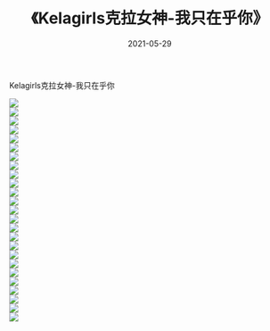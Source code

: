 ﻿---
layout: post
title:  《Kelagirls克拉女神-我只在乎你》
date:   2021-05-29
img: http://img.660000.xyz/Sharelink/网络美图/2021/Kelagirls克拉女神-我只在乎你/000.jpg
categories: [美女, 清纯, 唯美]
---

Kelagirls克拉女神-我只在乎你

  ![](http://img.660000.xyz/Sharelink/网络美图/2021/Kelagirls克拉女神-我只在乎你/001.jpg) <br> ![](http://img.660000.xyz/Sharelink/网络美图/2021/Kelagirls克拉女神-我只在乎你/002.jpg) <br> ![](http://img.660000.xyz/Sharelink/网络美图/2021/Kelagirls克拉女神-我只在乎你/003.jpg) <br> ![](http://img.660000.xyz/Sharelink/网络美图/2021/Kelagirls克拉女神-我只在乎你/004.jpg) <br> ![](http://img.660000.xyz/Sharelink/网络美图/2021/Kelagirls克拉女神-我只在乎你/005.jpg) <br> ![](http://img.660000.xyz/Sharelink/网络美图/2021/Kelagirls克拉女神-我只在乎你/006.jpg) <br> ![](http://img.660000.xyz/Sharelink/网络美图/2021/Kelagirls克拉女神-我只在乎你/007.jpg) <br> ![](http://img.660000.xyz/Sharelink/网络美图/2021/Kelagirls克拉女神-我只在乎你/008.jpg) <br> ![](http://img.660000.xyz/Sharelink/网络美图/2021/Kelagirls克拉女神-我只在乎你/009.jpg) <br> ![](http://img.660000.xyz/Sharelink/网络美图/2021/Kelagirls克拉女神-我只在乎你/010.jpg) <br> ![](http://img.660000.xyz/Sharelink/网络美图/2021/Kelagirls克拉女神-我只在乎你/011.jpg) <br> ![](http://img.660000.xyz/Sharelink/网络美图/2021/Kelagirls克拉女神-我只在乎你/012.jpg) <br> ![](http://img.660000.xyz/Sharelink/网络美图/2021/Kelagirls克拉女神-我只在乎你/013.jpg) <br> ![](http://img.660000.xyz/Sharelink/网络美图/2021/Kelagirls克拉女神-我只在乎你/014.jpg) <br> ![](http://img.660000.xyz/Sharelink/网络美图/2021/Kelagirls克拉女神-我只在乎你/015.jpg) <br> ![](http://img.660000.xyz/Sharelink/网络美图/2021/Kelagirls克拉女神-我只在乎你/016.jpg) <br> ![](http://img.660000.xyz/Sharelink/网络美图/2021/Kelagirls克拉女神-我只在乎你/017.jpg) <br> ![](http://img.660000.xyz/Sharelink/网络美图/2021/Kelagirls克拉女神-我只在乎你/018.jpg) <br> ![](http://img.660000.xyz/Sharelink/网络美图/2021/Kelagirls克拉女神-我只在乎你/019.jpg) <br> ![](http://img.660000.xyz/Sharelink/网络美图/2021/Kelagirls克拉女神-我只在乎你/020.jpg) <br> ![](http://img.660000.xyz/Sharelink/网络美图/2021/Kelagirls克拉女神-我只在乎你/021.jpg) <br> ![](http://img.660000.xyz/Sharelink/网络美图/2021/Kelagirls克拉女神-我只在乎你/022.jpg) <br> ![](http://img.660000.xyz/Sharelink/网络美图/2021/Kelagirls克拉女神-我只在乎你/023.jpg) <br> ![](http://img.660000.xyz/Sharelink/网络美图/2021/Kelagirls克拉女神-我只在乎你/024.jpg) <br> ![](http://img.660000.xyz/Sharelink/网络美图/2021/Kelagirls克拉女神-我只在乎你/025.jpg) <br>